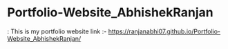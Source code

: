 # Portfolio-Website_AbhishekRanjan


: This is my portfolio website link :- https://ranjanabhi07.github.io/Portfolio-Website_AbhishekRanjan/
